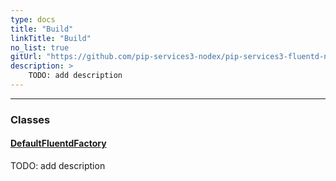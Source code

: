 ```yaml
---
type: docs
title: "Build"
linkTitle: "Build"
no_list: true
gitUrl: "https://github.com/pip-services3-nodex/pip-services3-fluentd-nodex"
description: >
    TODO: add description
---
```

---
<div class="module-body"> 

### Classes

#### [DefaultFluentdFactory](default_fluentd_factory)
TODO: add description


</div>

